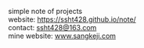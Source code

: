 simple note of projects   
website: https://ssht428.github.io/note/   
contact: ssht428@163.com   
mine website: www.sangkeji.com  
